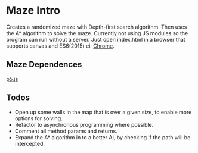 # Maze Intro
Creates a randomized maze with Depth-first search algorithm. Then uses the A* algorithm to solve the maze. Currently not using JS modules so the program can run without a server. Just open index.html in a browser that supports canvas and ES6(2015) ei: [Chrome](https://www.google.com/chrome/).

## Maze Dependences
[p5.js](https://p5js.org/get-started/)

## Todos
- Open up some walls in the map that is over a given size, to enable more options for solving.
- Refactor to asynchronous programming where possible.
- Comment all method params and returns.
- Expand the A* algorithm in to a better AI, by checking if the path will be intercepted.
